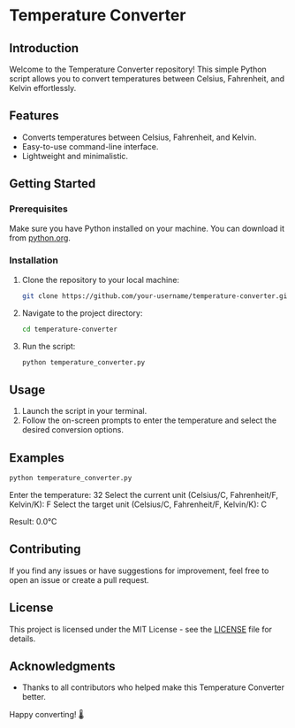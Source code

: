 # Temperature Converter

## Introduction

Welcome to the Temperature Converter repository! This simple Python script allows you to convert temperatures between Celsius, Fahrenheit, and Kelvin effortlessly.

## Features

- Converts temperatures between Celsius, Fahrenheit, and Kelvin.
- Easy-to-use command-line interface.
- Lightweight and minimalistic.

## Getting Started

### Prerequisites

Make sure you have Python installed on your machine. You can download it from [python.org](https://www.python.org/downloads/).

### Installation

1. Clone the repository to your local machine:

   ```bash
   git clone https://github.com/your-username/temperature-converter.git
   ```

2. Navigate to the project directory:

   ```bash
   cd temperature-converter
   ```

3. Run the script:

   ```bash
   python temperature_converter.py
   ```

## Usage

1. Launch the script in your terminal.
2. Follow the on-screen prompts to enter the temperature and select the desired conversion options.

## Examples

```bash
python temperature_converter.py
```

Enter the temperature: 32
Select the current unit (Celsius/C, Fahrenheit/F, Kelvin/K): F
Select the target unit (Celsius/C, Fahrenheit/F, Kelvin/K): C

Result: 0.0°C

## Contributing

If you find any issues or have suggestions for improvement, feel free to open an issue or create a pull request.

## License

This project is licensed under the MIT License - see the [LICENSE](LICENSE) file for details.

## Acknowledgments

- Thanks to all contributors who helped make this Temperature Converter better.

Happy converting! 🌡️
